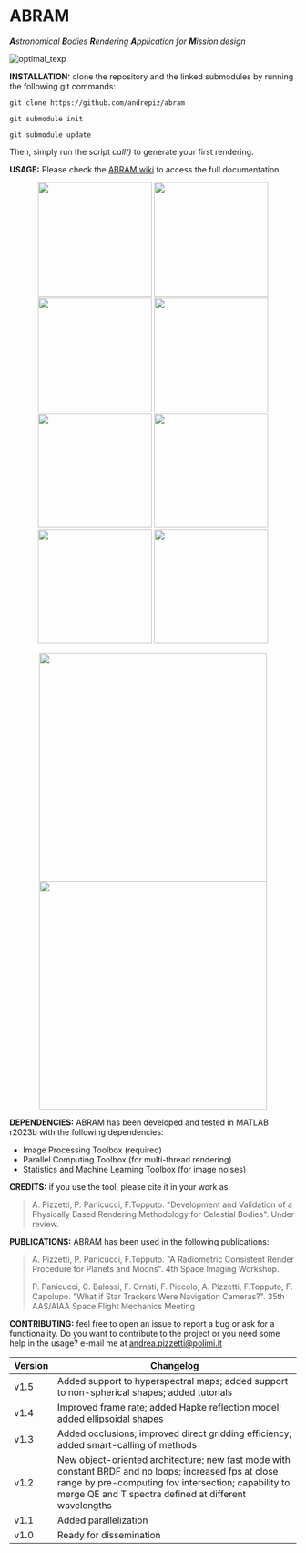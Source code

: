 # ABRAM
_**A**stronomical **B**odies **R**endering **A**pplication for **M**ission design_

![optimal_texp](https://github.com/user-attachments/assets/b46155fe-9300-4ca2-bd49-9c792e8a4546)

**INSTALLATION:** 
clone the repository and the linked submodules by running the following git commands:

`git clone https://github.com/andrepiz/abram`

`git submodule init`

`git submodule update`

Then, simply run the script _call()_ to generate your first rendering.

**USAGE:** 
Please check the [ABRAM wiki](https://github.com/andrepiz/abram/wiki) to access the full documentation.

<p align="center">
  <img src="https://github.com/user-attachments/assets/9211622b-cfd4-4cae-a7a2-45427ed514c9" height="200" />
  <img src="https://github.com/user-attachments/assets/2331dccb-6b9b-4926-b54e-6c5d374c27fd" height="200" />
  <img src="https://github.com/user-attachments/assets/ab6fb2e6-84e3-4a5c-840e-25acaf31de39" height="200" />
  <img src="https://github.com/user-attachments/assets/2a4ac9df-9f75-4a3e-8aef-da8115591182" height="200" />
  <img src="https://github.com/user-attachments/assets/f3c50857-0731-4be8-b6cb-da49013f4e77" height="200" />
  <img src="https://github.com/user-attachments/assets/8e018275-5a4e-4f78-9a4c-ed0757ec9e67" height="200" />
  <img src="https://github.com/user-attachments/assets/3b9f1943-3c72-48f7-ae86-5f648fab29eb" height="200" />
  <img src="https://github.com/user-attachments/assets/5eba8dd5-4351-4833-9181-57678352ba61" height="200" />
</p>

<p align="center">
  <img src="https://github.com/user-attachments/assets/22ebb7a9-32e4-49f9-992c-5c37f973b47a" height="400" />
  <img src="https://github.com/user-attachments/assets/8b6ca482-f38b-41ca-b07d-0f9907651cc0" height="400" />
</p>

**DEPENDENCIES:**
ABRAM has been developed and tested in MATLAB r2023b with the following dependencies:
- Image Processing Toolbox (required)
- Parallel Computing Toolbox (for multi-thread rendering)
- Statistics and Machine Learning Toolbox (for image noises)

**CREDITS:**
if you use the tool, please cite it in your work as: 
> A. Pizzetti, P. Panicucci, F.Topputo. "Development and Validation of a Physically Based Rendering Methodology for Celestial Bodies". Under review.

**PUBLICATIONS:** ABRAM has been used in the following publications:
> A. Pizzetti, P. Panicucci, F.Topputo. "A Radiometric Consistent Render Procedure for Planets and Moons". 4th Space Imaging Workshop.
> 
> P. Panicucci, C. Balossi, F. Ornati, F. Piccolo, A. Pizzetti, F.Topputo, F. Capolupo. "What if Star Trackers Were Navigation Cameras?". 35th AAS/AIAA Space Flight Mechanics Meeting

**CONTRIBUTING:**
feel free to open an issue to report a bug or ask for a functionality. Do you want to contribute to the project or you need some help in the usage? e-mail me at andrea.pizzetti@polimi.it 

| Version | Changelog |
| ------ | ------ |
|    v1.5    |Added support to hyperspectral maps; added support to non-spherical shapes; added tutorials |
|    v1.4    |Improved frame rate; added Hapke reflection model; added ellipsoidal shapes |
|    v1.3    |Added occlusions; improved direct gridding efficiency; added smart-calling of methods       |
|    v1.2    |New object-oriented architecture; new fast mode with constant BRDF and no loops; increased fps at close range by pre-computing fov intersection; capability to merge QE and T spectra defined at different wavelengths        |
|    v1.1    |Added parallelization        |
|    v1.0    |Ready for dissemination        |
